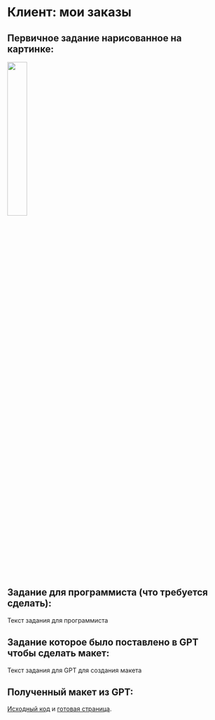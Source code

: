 # Клиент: мои заказы

## Первичное задание нарисованное на картинке:
<p >
    <img src="/wiki/client-orders.jpg" width="30%">
</p>

## Задание для программиста (что требуется сделать):

Текст задания для программиста

## Задание которое было поставлено в GPT чтобы сделать макет:

Текст задания для GPT для создания макета

## Полученный макет из GPT:

[Исходный код](/public_html/client-orders.html) и <a href="https://htmlpreview.github.io?https://github.com/matveynator/restar/blob/main/public_html/client-orders.html">готовая страница</a>.

